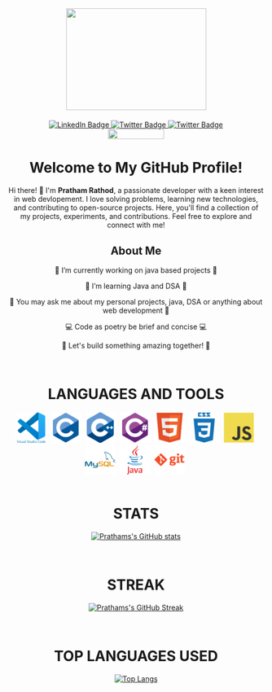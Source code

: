 <div align="center">
  <img src="https://github.com/SP-XD/SP-XD/raw/main/images/dev-working_rounded.gif?raw=true" width="275" height="200"/>
</div>

<br>
<div id="badges" align="center">
   <a href="https://www.linkedin.com/in/prathamr-dev/">
    <img src="https://img.shields.io/badge/LinkedIn-blue?style=flat&logo=linkedin&logoColor=white" height="30px" width="120px" alt="LinkedIn Badge"/>
  </a>
  <a href="https://www.freecodecamp.org/Pratham-99">
    <img src="https://img.shields.io/badge/freecodecamp-27273D?style=flat&logo=freeCodeCamp&logoColor=white" height="30px" width="120px" alt="Twitter Badge"/>
  </a>
   <a href="https://twitter.com/Pratham_Codes">
    <img src="https://img.shields.io/badge/Twitter-00acee?style=flat&logo=twitter&logoColor=white" height="30px" width="120px" alt="Twitter Badge"/>
  </a>
</div>
<div id="pviews" align="center">
  <img src="https://komarev.com/ghpvc/?username=Prathamr-codes&style=flat&color=blue" height="20px" width="110px" align="center"/>
</div>

<div align="center">
  
# Welcome to My GitHub Profile!

Hi there! 👋 I'm <b>Pratham Rathod</b>, a passionate developer with a keen interest in web devlopement. I love solving problems, learning new technologies, and contributing to open-source projects. Here, you'll find a collection of my projects, experiments, and contributions. Feel free to explore and connect with me!

## About Me

🔭 I’m currently working on java based projects 🔭

🌱 I’m learning Java and DSA 🌱

💬 You may ask me about my personal projects, java, DSA or anything about web development 💬

:computer: Code as poetry be brief and concise :computer:

🤝 Let's build something amazing together! 🤝
</div>

<br>
<div align="center">
  <h1> LANGUAGES AND TOOLS </h1>

  <div>
    <img src="https://github.com/devicons/devicon/blob/master/icons/vscode/vscode-original-wordmark.svg" title="vs" alt="vs" width="60" height="60"/>&nbsp;
    <img src="https://github.com/devicons/devicon/blob/master/icons/c/c-original.svg" title="C" alt="C" width="60" height="60"/>&nbsp;
    <img src="https://github.com/devicons/devicon/blob/master/icons/cplusplus/cplusplus-original.svg" title="C++" alt="C++" width="60" height="60"/>&nbsp;
    <img src="https://github.com/devicons/devicon/blob/master/icons/csharp/csharp-original.svg" title="C#" alt="C#" width="60" height="60"/>&nbsp;
    <img src="https://github.com/devicons/devicon/blob/master/icons/html5/html5-original.svg" title="HTML5" alt="HTML" width="60" height="60"/>&nbsp;
    <img src="https://github.com/devicons/devicon/blob/master/icons/css3/css3-plain-wordmark.svg"  title="CSS3" alt="CSS" width="60" height="60"/>&nbsp;
    <img src="https://github.com/devicons/devicon/blob/master/icons/javascript/javascript-original.svg" title="JavaScript" alt="JavaScript" width="60" height="60"/>&nbsp;
    <img src="https://github.com/devicons/devicon/blob/master/icons/mysql/mysql-original-wordmark.svg" title="MySQL"  alt="MySQL" width="60" height="60"/>&nbsp;
    <img src="https://github.com/devicons/devicon/blob/master/icons/java/java-original-wordmark.svg" title="Java" alt="Java" width="60" height="60"/>&nbsp;
    <img src="https://github.com/devicons/devicon/blob/master/icons/git/git-plain-wordmark.svg" title="git" alt="git" width="60" height="60"/>&nbsp;
  </div>
</div>

<br>
<div align="center">
  <h1> STATS </h1>

  [![Prathams's GitHub stats](https://github-readme-stats.vercel.app/api?username=Prathamr-codes&show_icons=true&theme=transparent&count_private=true)](https://github.com/anuraghazra/github-readme-stats)

</div>  
  
<br>
<div align="center">
  <h1> STREAK </h1>

  [![Prathams's GitHub Streak](http://github-readme-streak-stats.herokuapp.com?user=Prathamr-codes&theme=transparent)](https://git.io/streak-stats)
  
</div>
  
<br>
<div align="center">  
  <h1> TOP LANGUAGES USED </h1>
  
  [![Top Langs](https://github-readme-stats.vercel.app/api/top-langs/?username=Prathamr-codes&theme=transparent&langs_count=8)](https://github.com/anuraghazra/github-readme-stats)

</div>
